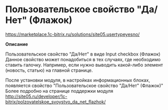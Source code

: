 # Пользовательское свойство "Да/Нет" (Флажок)
https://marketplace.1c-bitrix.ru/solutions/site05.usertypeyesno/
  
  
  **Описание**
  
Пользовательское свойство "Да/Нет"  в виде Input checkbox (Флажок)
Данное свойство может понадобиться в тех случаях, где необходимо ставить галочку. Например, если нужно выводить какой-либо элемент (новость, статью) на главной странице.

После установки модуля, в настройках информационных блоках, появляется свойство "Пользовательское свойство "Да/Нет" (Флажок)"
Более подробно на странице поддержки модуля
http://site05.ru/developer/1c-bitrix/polzovatelskoe_svoystvo_da_net_flazhok/